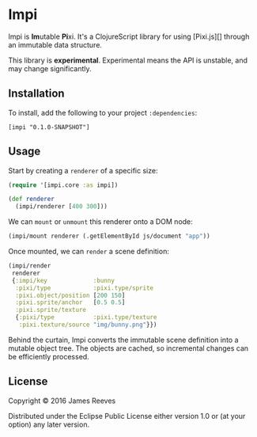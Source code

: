 # Impi

Impi is **Im**utable **Pi**xi. It's a ClojureScript library for using
[Pixi.js][] through an immutable data structure.

This library is **experimental**. Experimental means the API is
unstable, and may change significantly.


## Installation

To install, add the following to your project `:dependencies`:

    [impi "0.1.0-SNAPSHOT"]


## Usage

Start by creating a `renderer` of a specific size:

```clojure
(require '[impi.core :as impi])

(def renderer
  (impi/renderer [400 300]))
```

We can `mount` or `unmount` this renderer onto a DOM node:

```clojure
(impi/mount renderer (.getElementById js/document "app"))
```

Once mounted, we can `render` a scene definition:

```clojure
(impi/render
 renderer
 {:impi/key             :bunny
  :pixi/type            :pixi.type/sprite
  :pixi.object/position [200 150]
  :pixi.sprite/anchor   [0.5 0.5]
  :pixi.sprite/texture
  {:pixi/type           :pixi.type/texture
   :pixi.texture/source "img/bunny.png"}})
```

Behind the curtain, Impi converts the immutable scene definition into
a mutable object tree. The objects are cached, so incremental changes
can be efficiently processed.


## License

Copyright © 2016 James Reeves

Distributed under the Eclipse Public License either version 1.0 or (at
your option) any later version.

